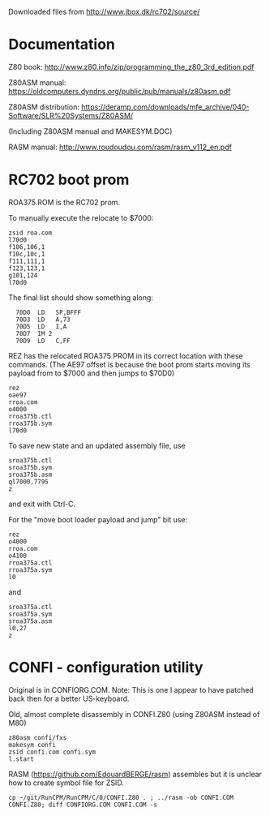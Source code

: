 Downloaded files from http://www.jbox.dk/rc702/source/


# Documentation

Z80 book: http://www.z80.info/zip/programming_the_z80_3rd_edition.pdf

Z80ASM manual:  https://oldcomputers.dyndns.org/public/pub/manuals/z80asm.pdf

Z80ASM distribution: https://deramp.com/downloads/mfe_archive/040-Software/SLR%20Systems/Z80ASM/

(Including Z80ASM manual and MAKESYM.DOC)

RASM manual: http://www.roudoudou.com/rasm/rasm_v112_en.pdf

# RC702 boot prom

ROA375.ROM is the RC702 prom.

To manually execute the relocate to $7000:

```
zsid roa.com
l70d0
f106,106,1
f10c,10c,1
f111,111,1
f123,123,1
g101,124
l70d0
```

The final list should show something along:

```
  70D0  LD   SP,BFFF
  70D3  LD   A,73
  70D5  LD   I,A  
  70D7  IM 2 
  70D9  LD   C,FF
```


REZ has the relocated ROA375 PROM in its correct location with these commands.   (The AE97 offset is because the boot prom starts moving its payload from to $7000 and then jumps to $70D0)

```
rez
oae97
rroa.com
o4000
rroa375b.ctl
rroa375b.sym
l70d0

```

To save new state and an updated assembly file, use

```
sroa375b.ctl
sroa375b.sym
sroa375b.asm
ql7000,7795
z

```

and exit with Ctrl-C.

For the "move boot loader payload and jump" bit use:

```
rez
o4000
rroa.com
o4100
rroa375a.ctl
rroa375a.sym
l0

```

and

```
sroa375a.ctl
sroa375a.sym
sroa375a.asm
l0,27
z

```

# CONFI - configuration utility

Original is in CONFIORG.COM.  Note:  This is one I appear to have patched back then for a better US-keyboard.

Old, almost complete disassembly in CONFI.Z80 (using Z80ASM instead of M80)



```
z80asm confi/fxs
makesym confi
zsid confi.com confi.sym
l.start

```




RASM (https://github.com/EdouardBERGE/rasm) assembles but it is unclear how to create symbol file for ZSID. 

```
cp ~/git/RunCPM/RunCPM/C/0/CONFI.Z80 . ; ../rasm -ob CONFI.COM CONFI.Z80; diff CONFIORG.COM CONFI.COM -s
```

